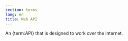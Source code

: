 ```yaml
---
section: terms
lang: en
title: Web API
---
```


An {term:API} that is designed to work over the Internet.
